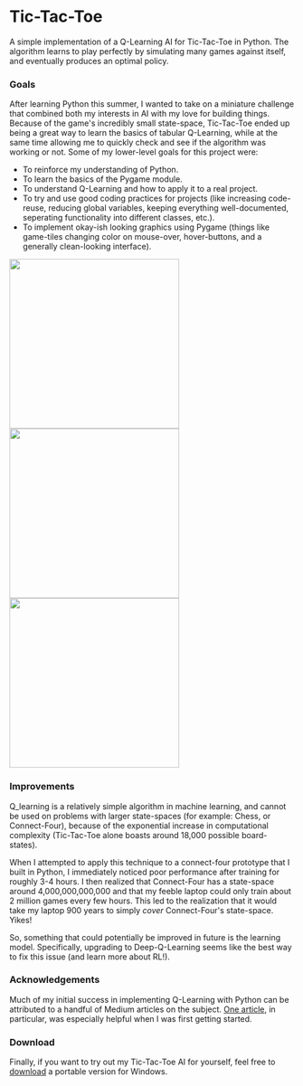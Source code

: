 # Tic-Tac-Toe
A simple implementation of a Q-Learning AI for Tic-Tac-Toe in Python. The algorithm learns to play perfectly by simulating many games against itself, and eventually produces an optimal policy.

### Goals
After learning Python this summer, I wanted to take on a miniature challenge that combined both my interests in AI with my love for building things. Because of the game's incredibly small state-space, Tic-Tac-Toe ended up being a great way to learn the basics of tabular Q-Learning, while at the same time allowing me to quickly check and see if the algorithm was working or not. Some of my lower-level goals for this project were:
*  To reinforce my understanding of Python.
*  To learn the basics of the Pygame module.
*  To understand Q-Learning and how to apply it to a real project.
*  To try and use good coding practices for projects (like increasing code-reuse, reducing global variables, keeping everything well-documented, seperating functionality into different classes, etc.).
*  To implement okay-ish looking graphics using Pygame (things like game-tiles changing color on mouse-over, hover-buttons, and a generally clean-looking interface).
<img src="https://github.com/dodobird181/TicTacToe-QLearning/blob/main/images/menu.PNG" width="300" height="300">
<img src="https://github.com/dodobird181/TicTacToe-QLearning/blob/main/images/tie.PNG" width="300" height="300">
<img src="https://github.com/dodobird181/TicTacToe-QLearning/blob/main/images/xwins.PNG" width="300" height="300">



### Improvements
Q_learning is a relatively simple algorithm in machine learning, and cannot be used on problems with larger state-spaces (for example: Chess, or Connect-Four), because of the exponential increase in computational complexity (Tic-Tac-Toe alone boasts around 18,000 possible board-states). 

When I attempted to apply this technique to a connect-four prototype that I built in Python, I immediately noticed poor performance after training for roughly 3-4 hours. I then realized that Connect-Four has a state-space around 4,000,000,000,000 and that my feeble laptop could only train about 2 million games every few hours. This led to the realization that it would take my laptop 900 years to simply *cover* Connect-Four's state-space. Yikes! 

So, something that could potentially be improved in future is the learning model. Specifically, upgrading to Deep-Q-Learning seems like the best way to fix this issue (and learn more about RL!).

### Acknowledgements
Much of my initial success in implementing Q-Learning with Python can be attributed to a handful of Medium articles on the subject. [One article](https://towardsdatascience.com/reinforcement-learning-implement-tictactoe-189582bea542), in particular, was especially helpful when I was first getting started.

### Download
Finally, if you want to try out my Tic-Tac-Toe AI for yourself, feel free to [download](https://github.com/dodobird181/Tic-Tac-Toe/raw/main/build/TicTacToe.zip) a portable version for Windows.

